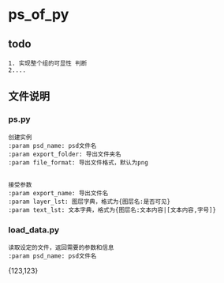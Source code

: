 # ps_of_py

## todo
    1. 实现整个组的可显性 判断
    2.... 

## 文件说明
### ps.py
    创建实例
    :param psd_name: psd文件名
    :param export_folder: 导出文件夹名  
    :param file_format: 导出文件格式，默认为png


    接受参数
    :param export_name: 导出文件名
    :param layer_lst: 图层字典，格式为{图层名:是否可见}
    :param text_lst: 文本字典，格式为{图层名:文本内容|[文本内容,字号]}


### load_data.py
    读取设定的文件，返回需要的参数和信息
    :param psd_name: psd文件名

{123,123}